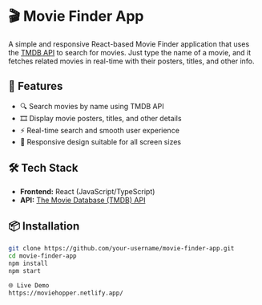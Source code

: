 # 🎬 Movie Finder App

A simple and responsive React-based Movie Finder application that uses the [TMDB API](https://www.themoviedb.org/) to search for movies. Just type the name of a movie, and it fetches related movies in real-time with their posters, titles, and other info.

## 🚀 Features

- 🔍 Search movies by name using TMDB API
- 🎞️ Display movie posters, titles, and other details
- ⚡ Real-time search and smooth user experience
- 📱 Responsive design suitable for all screen sizes

## 🛠️ Tech Stack

- **Frontend:** React (JavaScript/TypeScript)
- **API:** [The Movie Database (TMDB) API](https://developers.themoviedb.org/)

## 📦 Installation

```bash
git clone https://github.com/your-username/movie-finder-app.git
cd movie-finder-app
npm install
npm start

🌐 Live Demo
https://moviehopper.netlify.app/
